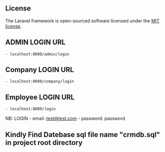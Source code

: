 ## License

The Laravel framework is open-sourced software licensed under the [MIT license](https://opensource.org/licenses/MIT).

## ADMIN LOGIN URL

    - localhost:8000/admin/login

## Company LOGIN URL

    - localhost:8000/company/login

## Employee LOGIN URL

    - localhost:8000/login

NB: LOGIN - email: test@test.com - password: password

## Kindly Find Datebase sql file name "crmdb.sql" in project root directory
